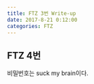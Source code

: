 ```yaml
---
title: FTZ 3번 Write-up
date: 2017-8-21 0:12:00
categories: FTZ
---
```


## FTZ 4번

비밀번호는 suck my brain이다.

